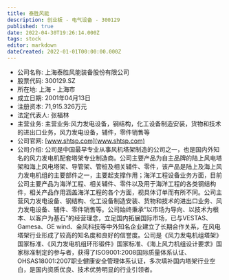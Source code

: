 ```yaml
---
title: 泰胜风能
description: 创业板 - 电气设备 - 300129
published: true
date: 2022-04-30T19:26:14.000Z
tags: stock
editor: markdown
dateCreated: 2022-01-01T00:00:00.000Z
---
```


- 公司名称: 上海泰胜风能装备股份有限公司
- 股票代码: 300129.SZ
- 所在地: 上海 - 上海市
- 成立日期: 2001年04月13日
- 注册资本: 71,915.326万元
- 法定代表人: 张福林
- 主营业务: 主营业务:风力发电设备，钢结构，化工设备制造安装，货物和技术的进出口业务，风力发电设备，辅件，零件销售等
- 公司官网: [www.shtsp.com](www.shtsp.com)
- 公司介绍: 公司是中国最早专业从事风机塔架制造的公司之一，也是国内外知名的风力发电机配套塔架专业制造商。公司主要产品为自主品牌的陆上风电塔架和海上风电塔架、导管架、管桩及相关辅件、零件，该产品是陆上及海上风力发电机组的主要部件之一，主要起支撑作用；海洋工程设备业务方面，目前公司主要产品为海洋工程、相关辅件、零件以及用于海洋工程的各类钢结构件，相关产品作用涵盖海洋工程的各个方面，视具体订单而有所不同。公司主营风力发电设备、钢结构、化工设备制造安装、货物和技术的进出口业务、风力发电设备、辅件、零件销售等。公司始终秉承“以市场为导向、以技术为根本、以客户为基石”的经营理念，立足国内拓展国际市场，已与VESTAS、Gamesa、GE wind、金风科技等中外知名企业建立了长期合作关系，在风电塔架行业形成了较高的知名度和良好的信誉度。公司是《风力发电机组塔架》国家标准、《风力发电机组环形锻件》国家标准、《海上风力机组设计要求》国家标准制定的参与者，获得了ISO9001:2008国际质量体系认证、OHSAS18001:2007职业健康安全管理体系认证，多次填补国内塔架行业空白，是国内资质优良、技术优势明显的行业引领者。


